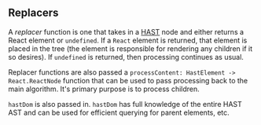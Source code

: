 ## Replacers

A _replacer_ function is one that takes in a [HAST](https://github.com/syntax-tree/hast) node
and either returns a React element or `undefined`. If a `React` element is returned, that element
is placed in the tree (the element is responsible for rendering any children if it so desires). If
`undefined` is returned, then processing continues as usual.

Replacer functions are also passed a `processContent: HastElement -> React.ReactNode` function that
can be used to pass processing back to the main algorithm. It's primary purpose is to process children.

`hastDom` is also passed in. `hastDom` has full knowledge of the entire HAST AST and can be used for efficient
querying for parent elements, etc.
